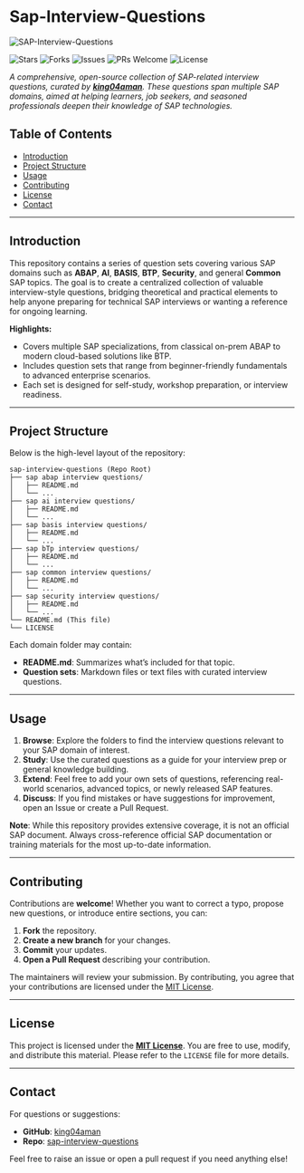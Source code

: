 # Sap-Interview-Questions


![SAP-Interview-Questions](https://socialify.git.ci/king04aman/automation-workflows/image?description=1&font=Jost&language=1&logo=https%3A%2F%2Fimages.weserv.nl%2F%3Furl%3Dhttps%3A%2F%2Favatars.githubusercontent.com%2Fu%2F62813940%3Fv%3D4%26h%3D250%26w%3D250%26fit%3Dcover%26mask%3Dcircle%26maxage%3D7d&name=1&owner=1&pattern=Floating%20Cogs&theme=Dark)

![Stars](https://img.shields.io/github/stars/king04aman/sap-interview-questions?style=social)
![Forks](https://img.shields.io/github/forks/king04aman/sap-interview-questions?style=social)
![Issues](https://img.shields.io/github/issues/king04aman/sap-interview-questions)
![PRs Welcome](https://img.shields.io/badge/PRs-welcome-brightgreen.svg)
![License](https://img.shields.io/github/license/king04aman/sap-interview-questions)


*A comprehensive, open-source collection of SAP-related interview questions, curated by **[king04aman](https://github.com/king04aman)**. These questions span multiple SAP domains, aimed at helping learners, job seekers, and seasoned professionals deepen their knowledge of SAP technologies.*

## Table of Contents

- [Introduction](#introduction)
- [Project Structure](#project-structure)
- [Usage](#usage)
- [Contributing](#contributing)
- [License](#license)
- [Contact](#contact)

---

## Introduction

This repository contains a series of question sets covering various SAP domains such as **ABAP**, **AI**, **BASIS**, **BTP**, **Security**, and general **Common** SAP topics. The goal is to create a centralized collection of valuable interview-style questions, bridging theoretical and practical elements to help anyone preparing for technical SAP interviews or wanting a reference for ongoing learning.

**Highlights:**
- Covers multiple SAP specializations, from classical on-prem ABAP to modern cloud-based solutions like BTP.
- Includes question sets that range from beginner-friendly fundamentals to advanced enterprise scenarios.
- Each set is designed for self-study, workshop preparation, or interview readiness.

---

## Project Structure

Below is the high-level layout of the repository:

```
sap-interview-questions (Repo Root)
├── sap abap interview questions/
│   ├── README.md 
│   └── ...
├── sap ai interview questions/
│   ├── README.md
│   └── ...
├── sap basis interview questions/
│   ├── README.md
│   └── ...
├── sap bTp interview questions/
│   ├── README.md
│   └── ...
├── sap common interview questions/
│   ├── README.md
│   └── ...
├── sap security interview questions/
│   ├── README.md
│   └── ...
└── README.md (This file)
└── LICENSE
```

Each domain folder may contain:
- **README.md**: Summarizes what’s included for that topic.
- **Question sets**: Markdown files or text files with curated interview questions.

---

## Usage

1. **Browse**: Explore the folders to find the interview questions relevant to your SAP domain of interest.
2. **Study**: Use the curated questions as a guide for your interview prep or general knowledge building.
3. **Extend**: Feel free to add your own sets of questions, referencing real-world scenarios, advanced topics, or newly released SAP features.
4. **Discuss**: If you find mistakes or have suggestions for improvement, open an Issue or create a Pull Request.

**Note**: While this repository provides extensive coverage, it is not an official SAP document. Always cross-reference official SAP documentation or training materials for the most up-to-date information.

---

## Contributing

Contributions are **welcome**! Whether you want to correct a typo, propose new questions, or introduce entire sections, you can:

1. **Fork** the repository.
2. **Create a new branch** for your changes.
3. **Commit** your updates.
4. **Open a Pull Request** describing your contribution.

The maintainers will review your submission. By contributing, you agree that your contributions are licensed under the [MIT License](#license).

---

## License

This project is licensed under the **[MIT License](LICENSE)**. You are free to use, modify, and distribute this material. Please refer to the `LICENSE` file for more details.

---

## Contact

For questions or suggestions:

- **GitHub**: [king04aman](https://github.com/king04aman)
- **Repo**: [sap-interview-questions](https://github.com/king04aman/sap-interview-questions)

Feel free to raise an issue or open a pull request if you need anything else!
